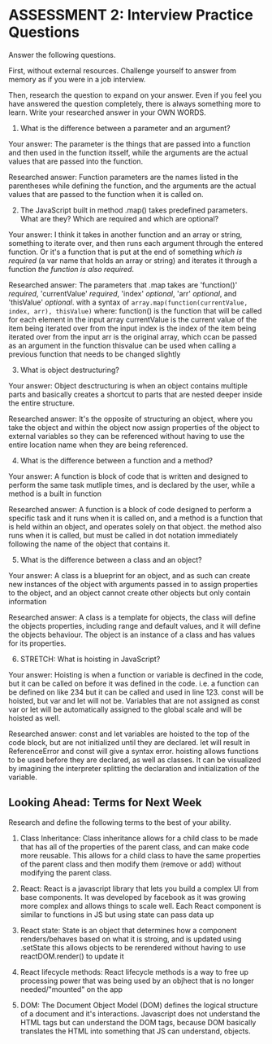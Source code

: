 # ASSESSMENT 2: Interview Practice Questions

Answer the following questions.

First, without external resources. Challenge yourself to answer from memory as if you were in a job interview.

Then, research the question to expand on your answer. Even if you feel you have answered the question completely, there is always something more to learn. Write your researched answer in your OWN WORDS.

1. What is the difference between a parameter and an argument?

  Your answer: The parameter is the things that are passed into a function and then used in the function itsself, while the arguments are the actual values that are passed into the function.

  Researched answer: Function parameters are the names listed in the parentheses while defining the function, and the arguments are the actual values that are passed to the function when it is called on.



2. The JavaScript built in method .map() takes predefined parameters. What are they? Which are required and which are optional?

  Your answer: I think it takes in another function and an array or string, something to iterate over, and then runs  each argument through the entered function. Or it's a function that is put at the end of something *which is required* (a var name that holds an array or string) and iterates it through a function *the function is also required*. 

  Researched answer:
  The parameters that .map takes are 'function()' *required*, 'currentValue' *required*, 'index' *optional*, 'arr' *optional*, and 'thisValue' *optional*.
   with a syntax of `array.map(function(currentValue, index, arr), thisValue)`
  where:
  function() is the function that will be called for each element in the input array
  currentValue is  the current value of the item being iterated over from the input
  index is the index of the item being iterated over from the input
  arr is the original array, which ccan be passed as an argument in the function
  thisvalue can be used when calling a previous function that needs to be changed slightly



3. What is object destructuring?

  Your answer: Object desctructuring is when an object contains multiple parts and basically creates a shortcut to parts that are nested deeper inside the entire structure.

  Researched answer: It's the opposite of structuring an object, where you take the object and within the object now assign properties of the object to external variables so they can be referenced without having to use the entire location name when they are being referenced.



4. What is the difference between a function and a method?

  Your answer: A function is block of code that is written and designed to perform the same task mutliple times, and is declared by the user, while a method is a built in function

  Researched answer: A function is a block of code designed to perform a specific task and it runs when it is called on, and a method is a function that is held within an object, and operates solely on that object. the method also runs when it is called, but must be called in dot notation immediately following the name of the object that contains it.



5. What is the difference between a class and an object?

  Your answer: A class is a blueprint for an object, and as such can create new instances of the object with arguments passed in to assign properties to the object, and an object cannot create other objects but only contain information

  Researched answer: A class is a template for objects, the class will define the objects properties, including range and default values, and it will define the objects behaviour. The object is an instance of a class and has values for its properties.



6. STRETCH: What is hoisting in JavaScript?

  Your answer: Hoisting is when a function or variable is decfined in the code, but it can be called on before it was defined in the code. i.e. a function can be defined on like 234 but it can be called and used in line 123. const will be hoisted, but var and let will not be. Variables that are not assigned as const var or let will be automatically assigned to the global scale and will be hoisted as well.

  Researched answer: const and let variables are hoisted to the top of the code block, but are not initialized until they are declared. let will result in ReferenceError and const will give a syntax error. hoisting allows functions to be used before they are declared, as well as classes. It can be visualized by imagining the interpreter splitting the declaration and initialization of the variable. 



## Looking Ahead: Terms for Next Week

Research and define the following terms to the best of your ability.

1. Class Inheritance: Class inheritance allows for a child class to be made that has all of the properties of the parent class, and can make code more reusable. This allows for a child class to have the same properties of the parent class and then modify them (remove or add) without modifying the parent class.

2. React: React is a javascript library that lets you build a complex UI from base components. It was developed by facebook as it was growing more complex and allows things to scale well. Each React component is similar to functions in JS but using state can pass data up

3. React state: State is an object that determines how a component renders/behaves based on what it is stroing, and is updated using .setState this allows objects to be rerendered without having to use reactDOM.render() to update it

4. React lifecycle methods: React lifecycle methods is a way to free up processing power that was being used by an objhect that is no longer needed/"mounted" on the app

5. DOM: The Document Object Model (DOM) defines the logical structure of a document and it's interactions. Javascript does not understand the HTML tags but can understand the DOM tags, because DOM basically translates the HTML into something that JS can understand, objects.
